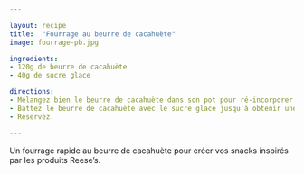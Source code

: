 ```yaml
---

layout: recipe
title:  "Fourrage au beurre de cacahuète"
image: fourrage-pb.jpg

ingredients:
- 120g de beurre de cacahuète
- 40g de sucre glace

directions:
- Mélangez bien le beurre de cacahuète dans son pot pour ré-incorporer l'huile. Vous pouvez réchauffer le beurre de cacahuète si celui-ci est trop épais mais il faudra alors le laisser refroidir un peu avant de le battre avec le sucre.
- Battez le beurre de cacahuète avec le sucre glace jusqu'à obtenir une consistance de pâte à modeler, sans grumeau.
- Réservez.

---
```


Un fourrage rapide au beurre de cacahuète pour créer vos snacks inspirés par les produits Reese’s.